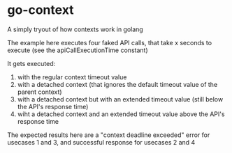# go-context
A simply tryout of how contexts work in golang

The example here executes four faked API calls, that take x seconds to execute (see the apiCallExecutionTime constant)

It gets executed:
1. with the regular context timeout value
2. with a detached context (that ignores the default timeout value of the parent context)
3. with a detached context but with an extended timeout value (still below the API's response time)
4. wiht a detached context and an extended timeout value above the API's response time

The expected results here are a "context deadline exceeded" error for usecases 1 and 3, and successful response for usecases 2 and 4